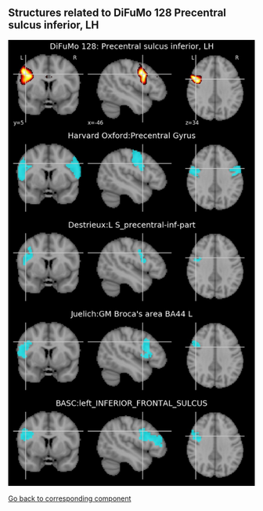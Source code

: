 


## Structures related to DiFuMo 128 Precentral sulcus inferior, LH

![76](76.jpg "Structures related to DiFuMo 128 Precentral sulcus inferior, LH")

[Go back to corresponding component](https://parietal-inria.github.io/DiFuMo/128/html/76.html)